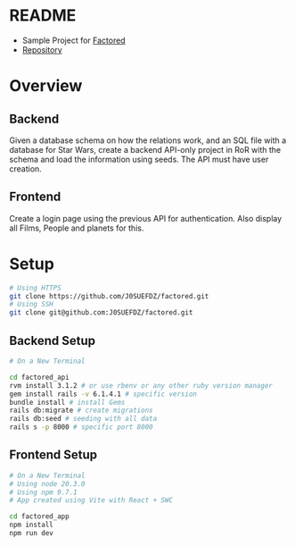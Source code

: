 # README

- Sample Project for [Factored](https://factored.ai/)
- [Repository](https://github.com/J0SUEFDZ/factored)

# Overview

## Backend

Given a database schema on how the relations work, and an SQL file with a database for Star Wars, create a backend API-only project in RoR with the schema and load the information using seeds. The API must have user creation.

## Frontend

Create a login page using the previous API for authentication. Also display all Films, People and planets for this.

# Setup

```zsh
# Using HTTPS
git clone https://github.com/J0SUEFDZ/factored.git
# Using SSH
git clone git@github.com:J0SUEFDZ/factored.git
```

## Backend Setup

```zsh
# On a New Terminal

cd factored_api
rvm install 3.1.2 # or use rbenv or any other ruby version manager
gem install rails -v 6.1.4.1 # specific version
bundle install # install Gems
rails db:migrate # create migrations
rails db:seed # seeding with all data
rails s -p 8000 # specific port 8000
```

## Frontend Setup

```zsh
# On a New Terminal
# Using node 20.3.0
# Using npm 9.7.1
# App created using Vite with React + SWC

cd factored_app
npm install
npm run dev
```
